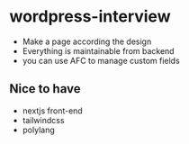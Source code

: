 # wordpress-interview

- Make a page according the design
- Everything is maintainable from backend
- you can use AFC to manage custom fields

## Nice to have

- nextjs front-end
- tailwindcss
- polylang

